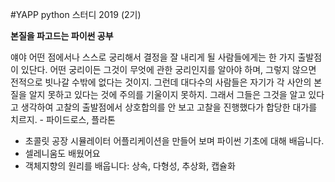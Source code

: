 #YAPP python 스터디 2019 (2기)

**본질을 파고드는 파이썬 공부**

얘야 어떤 점에서나 스스로 궁리해서 결정을 잘 내리게 될 사람들에게는 한 가지 출발점이 있단다. 어떤 궁리이든 그것이 무엇에 관한 궁리인지를 알아야 하며, 그렇지 않으면 전적으로 빗나갈 수밖에 없다는 것이지. 그런데 대다수의 사람들은 자기가 각 사안의 본질을 알지 못하고 있다는 것에 주의를 기울이지 못하지. 그래서 그들은 그것을 알고 있다고 생각하여 고찰의 출발점에서 상호합의를 안 보고 고찰을 진행했다가 합당한 대가를 치르지. - 파이드로스, 플라톤

* 초콜릿 공장 시뮬레이터 어플리케이션을 만들어 보며 파이썬 기초에 대해 배웁니다.
* 셀레니움도 배웠어요
* 객체지향의 원리를 배웁니다: 상속, 다형성, 추상화, 캡슐화
